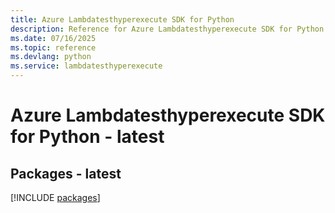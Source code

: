 ```yaml
---
title: Azure Lambdatesthyperexecute SDK for Python
description: Reference for Azure Lambdatesthyperexecute SDK for Python
ms.date: 07/16/2025
ms.topic: reference
ms.devlang: python
ms.service: lambdatesthyperexecute
---
```

# Azure Lambdatesthyperexecute SDK for Python - latest
## Packages - latest
[!INCLUDE [packages](lambdatesthyperexecute-index.md)]